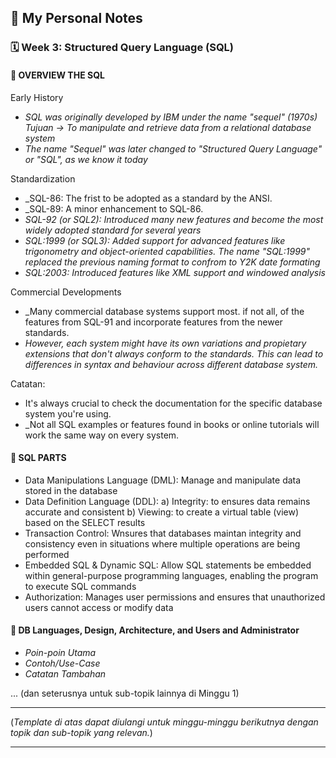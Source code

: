## 📘 My Personal Notes

### 🗓️ Week 3: Structured Query Language (SQL)

#### 📍 OVERVIEW THE SQL
Early History
- _SQL was originally developed by IBM under the name "sequel" (1970s)_
_Tujuan -> To manipulate and retrieve data from a relational database system_
- _The name "Sequel" was later changed to "Structured Query Language" or "SQL", as we know it today_

Standardization
- _SQL-86: The frist to be adopted as a standard by the ANSI.
- _SQL-89: A minor enhancement to SQL-86.
- _SQL-92 (or SQL2): Introduced many new features and become the most widely adopted standard for several years_
- _SQL:1999 (or SQL3): Added support for advanced features like trigonometry and object-oriented capabilities. The name "SQL:1999" replaced the previous naming format to confrom to Y2K date formating_
- _SQL:2003: Introduced features like XML support and windowed analysis_

Commercial Developments
- _Many commercial database systems support most. if not all, of the features from SQL-91 and incorporate features from the newer standards.
- _However, each system might have its own variations and propietary extensions that don't always conform to the standards. This can lead to differences in syntax and behaviour across different database system._

Catatan:
- It's always crucial to check the documentation for the specific database system you're using.
- _Not all SQL examples or features found in books or online tutorials will work the same way on every system.


#### 📍 SQL PARTS
- Data Manipulations Language (DML): Manage and manipulate data stored in the database
- Data Definition Language (DDL):
a) Integrity: to ensures data remains accurate and consistent
b) Viewing: to create a virtual table (view) based on the SELECT results
- Transaction Control: Wnsures that databases maintan integrity and consistency even in situations where multiple operations are being performed
- Embedded SQL & Dynamic SQL: Allow SQL statements be embedded within general-purpose programming languages, enabling the program to execute SQL commands
- Authorization: Manages user permissions and ensures that unauthorized users cannot access or modify data

#### 📍 DB Languages, Design, Architecture, and Users and Administrator
- _Poin-poin Utama_
- _Contoh/Use-Case_
- _Catatan Tambahan_

... (dan seterusnya untuk sub-topik lainnya di Minggu 1)

---

(_Template di atas dapat diulangi untuk minggu-minggu berikutnya dengan topik dan sub-topik yang relevan._)

---
